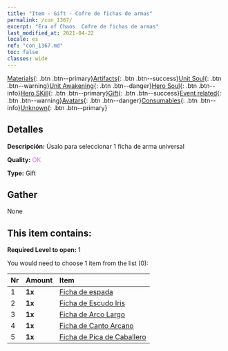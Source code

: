 ```yaml
---
title: "Item - Gift - Cofre de fichas de armas"
permalink: /con_1367/
excerpt: "Era of Chaos  Cofre de fichas de armas"
last_modified_at: 2021-04-22
locale: es
ref: "con_1367.md"
toc: false
classes: wide
---
```

 [Materials](/ItemsES/){: .btn .btn--primary}[Artifacts](/ItemsES/Artifacts/){: .btn .btn--success}[Unit Soul](/ItemsES/UnitSoul/){: .btn .btn--warning}[Unit Awakening](/ItemsES/UnitAwakening/){: .btn .btn--danger}[Hero Soul](/ItemsES/HeroSoul/){: .btn .btn--info}[Hero SKill](/ItemsES/HeroSkill/){: .btn .btn--primary}[Gift](/ItemsES/Gift/){: .btn .btn--success}[Event related](/ItemsES/Events/){: .btn .btn--warning}[Avatars](/ItemsES/Avatars/){: .btn .btn--danger}[Consumables](/ItemsES/Consumables/){: .btn .btn--info}[Unknown](/ItemsES/Unknown/){: .btn .btn--primary}

## Detalles
 **Descripción:** Úsalo para seleccionar 1 ficha de arma universal

 **Quality:** <span style="color: #DA70D6">OK</span>

 **Type:** Gift

## Gather

  None

## This item contains:

 **Required Level to open:** 1

 You would need to choose 1 item from the list (0):

  | Nr | Amount |     Item    |
  |:---|:-------|:------------|
  | 1 |  **1x** | [Ficha de espada](/ItemsES/con_912/) |  | 
  | 2 |  **1x** | [Ficha de Escudo Iris](/ItemsES/con_913/) |  | 
  | 3 |  **1x** | [Ficha de Arco Largo](/ItemsES/con_914/) |  | 
  | 4 |  **1x** | [Ficha de Canto Arcano](/ItemsES/con_915/) |  | 
  | 5 |  **1x** | [Ficha de Pica de Caballero](/ItemsES/con_916/) |  | 

